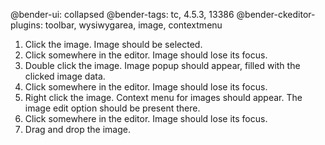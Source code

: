 @bender-ui: collapsed
@bender-tags: tc, 4.5.3, 13386
@bender-ckeditor-plugins: toolbar, wysiwygarea, image, contextmenu

1. Click the image. Image should be selected.
2. Click somewhere in the editor. Image should lose its focus.
3. Double click the image. Image popup should appear, filled with the clicked image data.
4. Click somewhere in the editor. Image should lose its focus.
5. Right click the image. Context menu for images should appear. The image edit option should be present there.
6. Click somewhere in the editor. Image should lose its focus.
7. Drag and drop the image.
